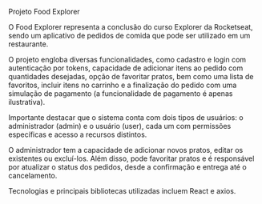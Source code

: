 Projeto Food Explorer

O Food Explorer representa a conclusão do curso Explorer da Rocketseat, sendo um aplicativo de pedidos de comida que pode ser utilizado em um restaurante.

O projeto engloba diversas funcionalidades, como cadastro e login com autenticação por tokens, capacidade de adicionar itens ao pedido com quantidades desejadas, opção de favoritar pratos, bem como uma lista de favoritos, incluir itens no carrinho e a finalização do pedido com uma simulação de pagamento (a funcionalidade de pagamento é apenas ilustrativa). 

Importante destacar que o sistema conta com dois tipos de usuários: o administrador (admin) e o usuário (user), cada um com permissões específicas e acesso a recursos distintos.

O administrador tem a capacidade de adicionar novos pratos, editar os existentes ou excluí-los. Além disso, pode favoritar pratos e é responsável por atualizar o status dos pedidos, desde a confirmação e entrega até o cancelamento.

Tecnologias e principais bibliotecas utilizadas incluem React e axios.


